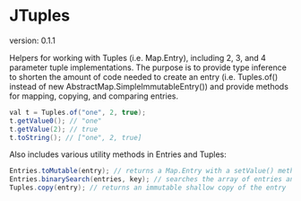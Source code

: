 JTuples
==============
version: 0.1.1

Helpers for working with Tuples (i.e. Map.Entry), including 2, 3, and 4 parameter tuple implementations.
The purpose is to provide type inference to shorten the amount of code needed to create an entry (i.e. Tuples.of() instead of new AbstractMap.SimpleImmutableEntry()) and provide methods for mapping, copying, and comparing entries.
```Java
val t = Tuples.of("one", 2, true);
t.getValue0(); // "one"
t.getValue(2); // true
t.toString(); // ["one", 2, true]
```

Also includes various utility methods in Entries and Tuples:
```Java
Entries.toMutable(entry); // returns a Map.Entry with a setValue() method that does not throw an exception
Entries.binarySearch(entries, key); // searches the array of entries and returns an index (see Collections.binarySearch())
Tuples.copy(entry); // returns an immutable shallow copy of the entry
```
